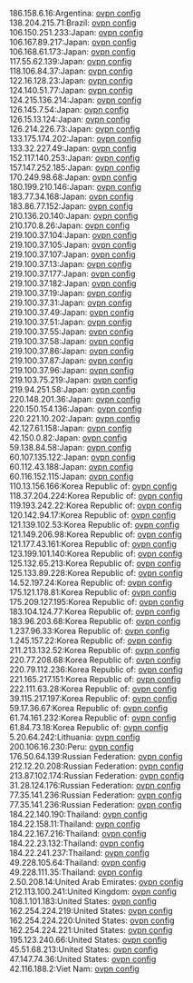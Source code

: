 186.158.6.16:Argentina: [ovpn config](vpn/186_158_6_16.ovpn)  
138.204.215.71:Brazil: [ovpn config](vpn/138_204_215_71.ovpn)  
106.150.251.233:Japan: [ovpn config](vpn/106_150_251_233.ovpn)  
106.167.89.217:Japan: [ovpn config](vpn/106_167_89_217.ovpn)  
106.168.61.173:Japan: [ovpn config](vpn/106_168_61_173.ovpn)  
117.55.62.139:Japan: [ovpn config](vpn/117_55_62_139.ovpn)  
118.106.84.37:Japan: [ovpn config](vpn/118_106_84_37.ovpn)  
122.16.128.23:Japan: [ovpn config](vpn/122_16_128_23.ovpn)  
124.140.51.77:Japan: [ovpn config](vpn/124_140_51_77.ovpn)  
124.215.136.214:Japan: [ovpn config](vpn/124_215_136_214.ovpn)  
126.145.7.54:Japan: [ovpn config](vpn/126_145_7_54.ovpn)  
126.15.13.124:Japan: [ovpn config](vpn/126_15_13_124.ovpn)  
126.214.226.73:Japan: [ovpn config](vpn/126_214_226_73.ovpn)  
133.175.174.202:Japan: [ovpn config](vpn/133_175_174_202.ovpn)  
133.32.227.49:Japan: [ovpn config](vpn/133_32_227_49.ovpn)  
152.117.140.253:Japan: [ovpn config](vpn/152_117_140_253.ovpn)  
157.147.252.185:Japan: [ovpn config](vpn/157_147_252_185.ovpn)  
170.249.98.68:Japan: [ovpn config](vpn/170_249_98_68.ovpn)  
180.199.210.146:Japan: [ovpn config](vpn/180_199_210_146.ovpn)  
183.77.34.168:Japan: [ovpn config](vpn/183_77_34_168.ovpn)  
183.86.77.152:Japan: [ovpn config](vpn/183_86_77_152.ovpn)  
210.136.20.140:Japan: [ovpn config](vpn/210_136_20_140.ovpn)  
210.170.8.26:Japan: [ovpn config](vpn/210_170_8_26.ovpn)  
219.100.37.104:Japan: [ovpn config](vpn/219_100_37_104.ovpn)  
219.100.37.105:Japan: [ovpn config](vpn/219_100_37_105.ovpn)  
219.100.37.107:Japan: [ovpn config](vpn/219_100_37_107.ovpn)  
219.100.37.13:Japan: [ovpn config](vpn/219_100_37_13.ovpn)  
219.100.37.177:Japan: [ovpn config](vpn/219_100_37_177.ovpn)  
219.100.37.182:Japan: [ovpn config](vpn/219_100_37_182.ovpn)  
219.100.37.19:Japan: [ovpn config](vpn/219_100_37_19.ovpn)  
219.100.37.31:Japan: [ovpn config](vpn/219_100_37_31.ovpn)  
219.100.37.49:Japan: [ovpn config](vpn/219_100_37_49.ovpn)  
219.100.37.51:Japan: [ovpn config](vpn/219_100_37_51.ovpn)  
219.100.37.55:Japan: [ovpn config](vpn/219_100_37_55.ovpn)  
219.100.37.58:Japan: [ovpn config](vpn/219_100_37_58.ovpn)  
219.100.37.86:Japan: [ovpn config](vpn/219_100_37_86.ovpn)  
219.100.37.87:Japan: [ovpn config](vpn/219_100_37_87.ovpn)  
219.100.37.96:Japan: [ovpn config](vpn/219_100_37_96.ovpn)  
219.103.75.219:Japan: [ovpn config](vpn/219_103_75_219.ovpn)  
219.94.251.58:Japan: [ovpn config](vpn/219_94_251_58.ovpn)  
220.148.201.36:Japan: [ovpn config](vpn/220_148_201_36.ovpn)  
220.150.154.136:Japan: [ovpn config](vpn/220_150_154_136.ovpn)  
220.221.10.202:Japan: [ovpn config](vpn/220_221_10_202.ovpn)  
42.127.61.158:Japan: [ovpn config](vpn/42_127_61_158.ovpn)  
42.150.0.82:Japan: [ovpn config](vpn/42_150_0_82.ovpn)  
59.138.84.58:Japan: [ovpn config](vpn/59_138_84_58.ovpn)  
60.107.135.122:Japan: [ovpn config](vpn/60_107_135_122.ovpn)  
60.112.43.188:Japan: [ovpn config](vpn/60_112_43_188.ovpn)  
60.116.152.115:Japan: [ovpn config](vpn/60_116_152_115.ovpn)  
110.13.156.166:Korea Republic of: [ovpn config](vpn/110_13_156_166.ovpn)  
118.37.204.224:Korea Republic of: [ovpn config](vpn/118_37_204_224.ovpn)  
119.193.242.22:Korea Republic of: [ovpn config](vpn/119_193_242_22.ovpn)  
120.142.94.17:Korea Republic of: [ovpn config](vpn/120_142_94_17.ovpn)  
121.139.102.53:Korea Republic of: [ovpn config](vpn/121_139_102_53.ovpn)  
121.149.206.98:Korea Republic of: [ovpn config](vpn/121_149_206_98.ovpn)  
121.177.43.161:Korea Republic of: [ovpn config](vpn/121_177_43_161.ovpn)  
123.199.101.140:Korea Republic of: [ovpn config](vpn/123_199_101_140.ovpn)  
125.132.65.213:Korea Republic of: [ovpn config](vpn/125_132_65_213.ovpn)  
125.133.89.228:Korea Republic of: [ovpn config](vpn/125_133_89_228.ovpn)  
14.52.197.24:Korea Republic of: [ovpn config](vpn/14_52_197_24.ovpn)  
175.121.178.81:Korea Republic of: [ovpn config](vpn/175_121_178_81.ovpn)  
175.209.127.195:Korea Republic of: [ovpn config](vpn/175_209_127_195.ovpn)  
183.104.124.77:Korea Republic of: [ovpn config](vpn/183_104_124_77.ovpn)  
183.96.203.68:Korea Republic of: [ovpn config](vpn/183_96_203_68.ovpn)  
1.237.96.33:Korea Republic of: [ovpn config](vpn/1_237_96_33.ovpn)  
1.245.157.22:Korea Republic of: [ovpn config](vpn/1_245_157_22.ovpn)  
211.213.132.52:Korea Republic of: [ovpn config](vpn/211_213_132_52.ovpn)  
220.77.208.68:Korea Republic of: [ovpn config](vpn/220_77_208_68.ovpn)  
220.79.112.236:Korea Republic of: [ovpn config](vpn/220_79_112_236.ovpn)  
221.165.217.151:Korea Republic of: [ovpn config](vpn/221_165_217_151.ovpn)  
222.111.63.28:Korea Republic of: [ovpn config](vpn/222_111_63_28.ovpn)  
39.115.217.197:Korea Republic of: [ovpn config](vpn/39_115_217_197.ovpn)  
59.17.36.67:Korea Republic of: [ovpn config](vpn/59_17_36_67.ovpn)  
61.74.161.232:Korea Republic of: [ovpn config](vpn/61_74_161_232.ovpn)  
61.84.73.18:Korea Republic of: [ovpn config](vpn/61_84_73_18.ovpn)  
5.20.64.242:Lithuania: [ovpn config](vpn/5_20_64_242.ovpn)  
200.106.16.230:Peru: [ovpn config](vpn/200_106_16_230.ovpn)  
176.50.64.139:Russian Federation: [ovpn config](vpn/176_50_64_139.ovpn)  
212.12.20.208:Russian Federation: [ovpn config](vpn/212_12_20_208.ovpn)  
213.87.102.174:Russian Federation: [ovpn config](vpn/213_87_102_174.ovpn)  
31.28.124.176:Russian Federation: [ovpn config](vpn/31_28_124_176.ovpn)  
77.35.141.236:Russian Federation: [ovpn config](vpn/77_35_141_236.ovpn)  
77.35.141.236:Russian Federation: [ovpn config](vpn/77_35_141_236.ovpn)  
184.22.140.190:Thailand: [ovpn config](vpn/184_22_140_190.ovpn)  
184.22.158.11:Thailand: [ovpn config](vpn/184_22_158_11.ovpn)  
184.22.167.216:Thailand: [ovpn config](vpn/184_22_167_216.ovpn)  
184.22.23.132:Thailand: [ovpn config](vpn/184_22_23_132.ovpn)  
184.22.241.237:Thailand: [ovpn config](vpn/184_22_241_237.ovpn)  
49.228.105.64:Thailand: [ovpn config](vpn/49_228_105_64.ovpn)  
49.228.111.35:Thailand: [ovpn config](vpn/49_228_111_35.ovpn)  
2.50.208.14:United Arab Emirates: [ovpn config](vpn/2_50_208_14.ovpn)  
212.113.100.241:United Kingdom: [ovpn config](vpn/212_113_100_241.ovpn)  
108.1.101.183:United States: [ovpn config](vpn/108_1_101_183.ovpn)  
162.254.224.219:United States: [ovpn config](vpn/162_254_224_219.ovpn)  
162.254.224.220:United States: [ovpn config](vpn/162_254_224_220.ovpn)  
162.254.224.221:United States: [ovpn config](vpn/162_254_224_221.ovpn)  
195.123.240.66:United States: [ovpn config](vpn/195_123_240_66.ovpn)  
45.51.68.213:United States: [ovpn config](vpn/45_51_68_213.ovpn)  
47.147.74.36:United States: [ovpn config](vpn/47_147_74_36.ovpn)  
42.116.188.2:Viet Nam: [ovpn config](vpn/42_116_188_2.ovpn)  
